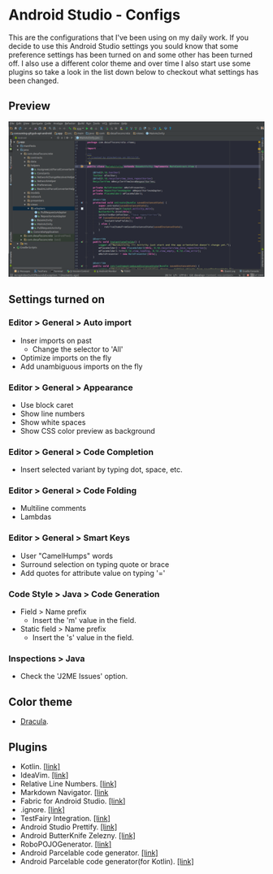 # Android Studio - Configs
This are the configurations that I've been using on my daily work. If you decide to use this Android Studio settings you sould know that some preference settings has been turned on and some other has been turned off.
I also use a different color theme and over time I also start use some plugins so
take a look in the list down below to checkout what settings has been changed.

## Preview

![alt tag](images/android-studio.png)

## Settings turned on

### Editor > General > Auto import
* Inser imports on past
	* Change the selector to 'All'
* Optimize imports on the fly
* Add unambiguous imports on the fly

### Editor > General > Appearance
* Use block caret
* Show line numbers
* Show white spaces
* Show CSS color preview as background

### Editor > General > Code Completion
* Insert selected variant by typing dot, space, etc.

### Editor > General > Code Folding
* Multiline comments
* Lambdas

### Editor > General > Smart Keys
* User "CamelHumps" words
* Surround selection on typing quote or brace
* Add quotes for attribute value on typing '='

### Code Style > Java > Code Generation
* Field > Name prefix
	* Insert the 'm' value in the field.
* Static field > Name prefix
	* Insert the 's' value in the field.

### Inspections > Java
* Check the 'J2ME Issues' option.

## Color theme
* [Dracula](https://draculatheme.com/jetbrains/).

## Plugins
* Kotlin. [[link]](https://plugins.jetbrains.com/plugin/6954?pr=idea)
* IdeaVim. [[link]](https://github.com/JetBrains/ideavim)
* Relative Line Numbers. [[link]](https://plugins.jetbrains.com/plugin/7414?pr=idea)
* Markdown Navigator. [[link](http://vladsch.com/product/markdown-navigator)
* Fabric for Android Studio. [[link]](https://fabric.io/downloads/android)
* .ignore. [[link]](https://github.com/hsz/idea-gitignore)
* TestFairy Integration. [[link]](https://docs.testfairy.com/Android/Uploading_with_Android_Studio.html)
* Android Studio Prettify. [[link]](https://github.com/Haehnchen/idea-android-studio-plugin)
* Android ButterKnife Zelezny. [[link]](https://github.com/avast/android-butterknife-zelezny)
* RoboPOJOGenerator. [[link]](https://github.com/robohorse/RoboPOJOGenerator)
* Android Parcelable code generator. [[link]](https://github.com/mcharmas/android-parcelable-intellij-plugin)
* Android Parcelable code generator(for Kotlin). [[link]](https://github.com/nekocode/android-parcelable-intellij-plugin-kotlin)
